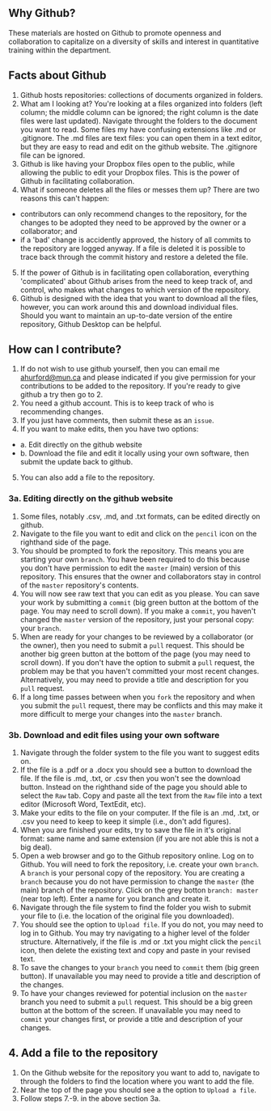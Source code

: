 ## Why Github?
These materials are hosted on Github to promote openness and collaboration to capitalize on a diversity of skills and interest in quantitative training within the department.

## Facts about Github
1. Github hosts repositories: collections of documents organized in folders.
2. What am I looking at? You're looking at a files organized into folders (left column; the middle column can be ignored; the right column is the date files were last updated). Navigate throught the folders to the document you want to read. Some files my have confusing extensions like .md or .gitignore. The .md files are text files: you can open them in a text editor, but they are easy to read and edit on the github website. The .gitignore file can be ignored.
3. Github is like having your Dropbox files open to the public, while allowing the public to edit your Dropbox files. This is the power of Github in facilitating collaboration.
4. What if someone deletes all the files or messes them up? There are two reasons this can't happen:
  - contributors can only recommend changes to the repository, for the changes to be adopted they need to be approved by the owner or a collaborator; and
  - if a 'bad' change is accidently approved, the history of all commits to the repository are logged anyway. If a file is deleted it is possible to trace back through the commit history and restore a deleted the file.
5. If the power of Github is in facilitating open collaboration, everything 'complicated' about Github arises from the need to keep track of, and control, who makes what changes to which version of the repository. 
6. Github is designed with the idea that you want to download all the files, however, you can work around this and download individual files. Should you want to maintain an up-to-date version of the entire repository, Github Desktop can be helpful.


## How can I contribute?
1. If do not wish to use github yourself, then you can email me ahurford@mun.ca and please indicated if you give permission for your contributions to be added to the repository. If you're ready to give github a try then go to 2.
2. You need a github account. This is to keep track of who is recommending changes.
3. If you just have comments, then submit these as an `issue`.
4. If you want to make edits, then you have two options:
  * a. Edit directly on the github website
  * b. Download the file and edit it locally using your own software, then submit the update back to github.
5. You can also add a file to the repository.
  
### 3a. Editing directly on the github website
1. Some files, notably .csv, .md, and .txt formats, can be edited directly on github.
2. Navigate to the file you want to edit and click on the `pencil` icon on the righthand side of the page.
3. You should be prompted to fork the repository. This means you are starting your own `branch`. You have been required to do this because you don't have permission to edit the `master` (main) version of this repository. This ensures that the owner and collaborators stay in control of the `master` repository's contents.
4. You will now see raw text that you can edit as you please. You can save your work by submitting a `commit` (big green button at the bottom of the page. You may need to scroll down). If you make a `commit`, you haven't changed the `master` version of the repository, just your personal copy: your `branch`.
5. When are ready for your changes to be reviewed by a collaborator (or the owner), then you need to submit a `pull` request. This should be another big green button at the bottom of the page (you may need to scroll down). If you don't have the option to submit a `pull` request, the problem may be that you haven't committed your most recent changes. Alternatively, you may need to provide a title and description for you `pull` request.
6. If a long time passes between when you `fork` the repository and when you submit the `pull` request, there may be conflicts and this may make it more difficult to merge your changes into the `master` branch.

### 3b. Download and edit files using your own software
1. Navigate through the folder system to the file you want to suggest edits on.
2. If the file is a .pdf or a .docx you should see a button to download the file. If the file is .md, .txt, or .csv then you won't see the download button. Instead on the righthand side of the page you should able to select the `Raw` tab. Copy and paste all the text from the `Raw` file into a text editor (Microsoft Word, TextEdit, etc).
3. Make your edits to the file on your computer. If the file is an .md, .txt, or .csv you need to keep to keep it simple (i.e., don't add figures).
4. When you are finished your edits, try to save the file in it's original format: same name and same extension (if you are not able this is not a big deal).
5. Open a web browser and go to the Github repository online. Log on to Github. You will need to fork the repository, i.e. create your own `branch`. A  `branch` is your personal copy of the repository. You are creating a `branch` because you do not have permission to change the `master` (the main) branch of the repository. Click on the grey botton `branch: master` (near top left). Enter a name for you branch and create it.
6. Navigate through the file system to find the folder you wish to submit your file to (i.e. the location of the original file you downloaded).
7. You should see the option to `Upload file`. If you do not, you may need to log in to Github. You may try navigating to a higher level of the folder structure. Alternatively, if the file is .md or .txt you might click the `pencil` icon, then delete the existing text and copy and paste in your revised text.
8. To save the changes to your `branch` you need to `commit` them (big green button). If unavailable you may need to provide a title and description of the changes.
9. To have your changes reviewed for potential inclusion on the `master` branch you need to submit a `pull` request. This should be a big green button at the bottom of the screen. If unavailable you may need to `commit` your changes first, or provide a title and description of your changes.

## 4. Add a file to the repository
1. On the Github website for the repository you want to add to, navigate to through the folders to find the location where you want to add the file.
2. Near the top of the page you should see a the option to `Upload a file`. 
3. Follow steps 7.-9. in the above section 3a.
